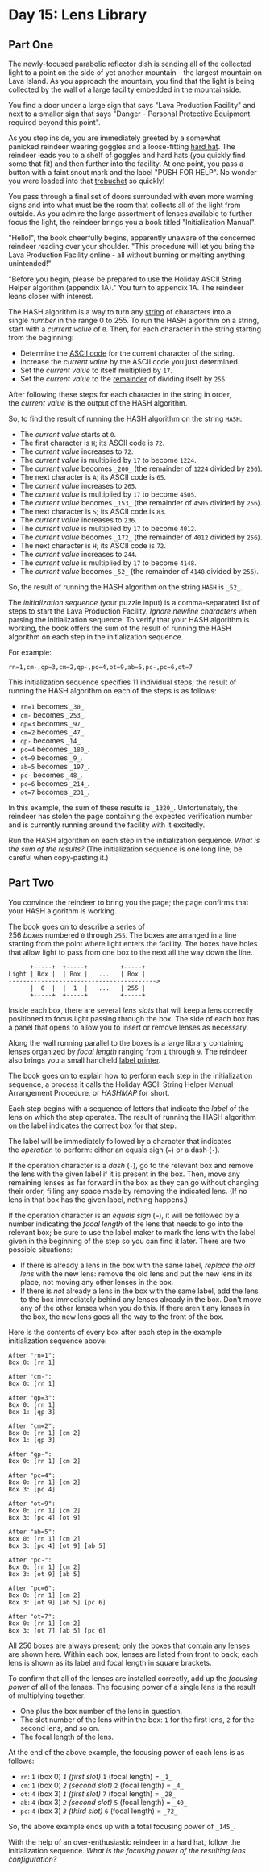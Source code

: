 # Day 15: Lens Library

## Part One

The newly-focused parabolic reflector dish is sending all of the collected light to a point on the side of yet another mountain - the largest mountain on Lava Island. As you approach the mountain, you find that the light is being collected by the wall of a large facility embedded in the mountainside.

You find a door under a large sign that says "Lava Production Facility" and next to a smaller sign that says "Danger - Personal Protective Equipment required beyond this point".

As you step inside, you are immediately greeted by a somewhat panicked reindeer wearing goggles and a loose-fitting [hard hat](https://en.wikipedia.org/wiki/Hard_hat). The reindeer leads you to a shelf of goggles and hard hats (you quickly find some that fit) and then further into the facility. At one point, you pass a button with a faint snout mark and the label "PUSH FOR HELP". No wonder you were loaded into that [trebuchet](https://adventofcode.com/2023/day/1) so quickly!

You pass through a final set of doors surrounded with even more warning signs and into what must be the room that collects all of the light from outside. As you admire the large assortment of lenses available to further focus the light, the reindeer brings you a book titled "Initialization Manual".

"Hello!", the book cheerfully begins, apparently unaware of the concerned reindeer reading over your shoulder. "This procedure will let you bring the Lava Production Facility online - all without burning or melting anything unintended!"

"Before you begin, please be prepared to use the Holiday ASCII String Helper algorithm (appendix 1A)." You turn to appendix 1A. The reindeer leans closer with interest.

The HASH algorithm is a way to turn any [string](https://en.wikipedia.org/wiki/String_(computer_science)) of characters into a single _number_ in the range 0 to 255. To run the HASH algorithm on a string, start with a _current value_ of `0`. Then, for each character in the string starting from the beginning:

- Determine the [ASCII code](https://en.wikipedia.org/wiki/ASCII#Printable_characters) for the current character of the string.
- Increase the _current value_ by the ASCII code you just determined.
- Set the _current value_ to itself multiplied by `17`.
- Set the _current value_ to the [remainder](https://en.wikipedia.org/wiki/Modulo) of dividing itself by `256`.

After following these steps for each character in the string in order, the _current value_ is the output of the HASH algorithm.

So, to find the result of running the HASH algorithm on the string `HASH`:

- The _current value_ starts at `0`.
- The first character is `H`; its ASCII code is `72`.
- The _current value_ increases to `72`.
- The _current value_ is multiplied by `17` to become `1224`.
- The _current value_ becomes `_200_` (the remainder of `1224` divided by `256`).
- The next character is `A`; its ASCII code is `65`.
- The _current value_ increases to `265`.
- The _current value_ is multiplied by `17` to become `4505`.
- The _current value_ becomes `_153_` (the remainder of `4505` divided by `256`).
- The next character is `S`; its ASCII code is `83`.
- The _current value_ increases to `236`.
- The _current value_ is multiplied by `17` to become `4012`.
- The _current value_ becomes `_172_` (the remainder of `4012` divided by `256`).
- The next character is `H`; its ASCII code is `72`.
- The _current value_ increases to `244`.
- The _current value_ is multiplied by `17` to become `4148`.
- The _current value_ becomes `_52_` (the remainder of `4148` divided by `256`).

So, the result of running the HASH algorithm on the string `HASH` is `_52_`.

The _initialization sequence_ (your puzzle input) is a comma-separated list of steps to start the Lava Production Facility. _Ignore newline characters_ when parsing the initialization sequence. To verify that your HASH algorithm is working, the book offers the sum of the result of running the HASH algorithm on each step in the initialization sequence.

For example:

```
rn=1,cm-,qp=3,cm=2,qp-,pc=4,ot=9,ab=5,pc-,pc=6,ot=7
```

This initialization sequence specifies 11 individual steps; the result of running the HASH algorithm on each of the steps is as follows:

- `rn=1` becomes `_30_`.
- `cm-` becomes `_253_`.
- `qp=3` becomes `_97_`.
- `cm=2` becomes `_47_`.
- `qp-` becomes `_14_`.
- `pc=4` becomes `_180_`.
- `ot=9` becomes `_9_`.
- `ab=5` becomes `_197_`.
- `pc-` becomes `_48_`.
- `pc=6` becomes `_214_`.
- `ot=7` becomes `_231_`.

In this example, the sum of these results is `_1320_`. Unfortunately, the reindeer has stolen the page containing the expected verification number and is currently running around the facility with it excitedly.

Run the HASH algorithm on each step in the initialization sequence. _What is the sum of the results?_ (The initialization sequence is one long line; be careful when copy-pasting it.)

## Part Two

You convince the reindeer to bring you the page; the page confirms that your HASH algorithm is working.

The book goes on to describe a series of 256 _boxes_ numbered `0` through `255`. The boxes are arranged in a line starting from the point where light enters the facility. The boxes have holes that allow light to pass from one box to the next all the way down the line.

```
      +-----+  +-----+         +-----+
Light | Box |  | Box |   ...   | Box |
----------------------------------------->
      |  0  |  |  1  |   ...   | 255 |
      +-----+  +-----+         +-----+
```

Inside each box, there are several _lens slots_ that will keep a lens correctly positioned to focus light passing through the box. The side of each box has a panel that opens to allow you to insert or remove lenses as necessary.

Along the wall running parallel to the boxes is a large library containing lenses organized by _focal length_ ranging from `1` through `9`. The reindeer also brings you a small handheld [label printer](https://en.wikipedia.org/wiki/Label_printer).

The book goes on to explain how to perform each step in the initialization sequence, a process it calls the Holiday ASCII String Helper Manual Arrangement Procedure, or _HASHMAP_ for short.

Each step begins with a sequence of letters that indicate the _label_ of the lens on which the step operates. The result of running the HASH algorithm on the label indicates the correct box for that step.

The label will be immediately followed by a character that indicates the _operation_ to perform: either an equals sign (`=`) or a dash (`-`).

If the operation character is a _dash_ (`-`), go to the relevant box and remove the lens with the given label if it is present in the box. Then, move any remaining lenses as far forward in the box as they can go without changing their order, filling any space made by removing the indicated lens. (If no lens in that box has the given label, nothing happens.)

If the operation character is an _equals sign_ (`=`), it will be followed by a number indicating the _focal length_ of the lens that needs to go into the relevant box; be sure to use the label maker to mark the lens with the label given in the beginning of the step so you can find it later. There are two possible situations:

- If there is already a lens in the box with the same label, _replace the old lens_ with the new lens: remove the old lens and put the new lens in its place, not moving any other lenses in the box.
- If there is _not_ already a lens in the box with the same label, add the lens to the box immediately behind any lenses already in the box. Don't move any of the other lenses when you do this. If there aren't any lenses in the box, the new lens goes all the way to the front of the box.

Here is the contents of every box after each step in the example initialization sequence above:

```
After "rn=1":
Box 0: [rn 1]

After "cm-":
Box 0: [rn 1]

After "qp=3":
Box 0: [rn 1]
Box 1: [qp 3]

After "cm=2":
Box 0: [rn 1] [cm 2]
Box 1: [qp 3]

After "qp-":
Box 0: [rn 1] [cm 2]

After "pc=4":
Box 0: [rn 1] [cm 2]
Box 3: [pc 4]

After "ot=9":
Box 0: [rn 1] [cm 2]
Box 3: [pc 4] [ot 9]

After "ab=5":
Box 0: [rn 1] [cm 2]
Box 3: [pc 4] [ot 9] [ab 5]

After "pc-":
Box 0: [rn 1] [cm 2]
Box 3: [ot 9] [ab 5]

After "pc=6":
Box 0: [rn 1] [cm 2]
Box 3: [ot 9] [ab 5] [pc 6]

After "ot=7":
Box 0: [rn 1] [cm 2]
Box 3: [ot 7] [ab 5] [pc 6]
```

All 256 boxes are always present; only the boxes that contain any lenses are shown here. Within each box, lenses are listed from front to back; each lens is shown as its label and focal length in square brackets.

To confirm that all of the lenses are installed correctly, add up the _focusing power_ of all of the lenses. The focusing power of a single lens is the result of multiplying together:

- One plus the box number of the lens in question.
- The slot number of the lens within the box: `1` for the first lens, `2` for the second lens, and so on.
- The focal length of the lens.

At the end of the above example, the focusing power of each lens is as follows:

- `rn`: `1` (box 0) _`1` (first slot)_ `1` (focal length) = `_1_`
- `cm`: `1` (box 0) _`2` (second slot)_ `2` (focal length) = `_4_`
- `ot`: `4` (box 3) _`1` (first slot)_ `7` (focal length) = `_28_`
- `ab`: `4` (box 3) _`2` (second slot)_ `5` (focal length) = `_40_`
- `pc`: `4` (box 3) _`3` (third slot)_ `6` (focal length) = `_72_`

So, the above example ends up with a total focusing power of `_145_`.

With the help of an over-enthusiastic reindeer in a hard hat, follow the initialization sequence. _What is the focusing power of the resulting lens configuration?_
